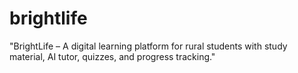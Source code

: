 # brightlife
"BrightLife – A digital learning platform for rural students with study material, AI tutor, quizzes, and progress tracking."
